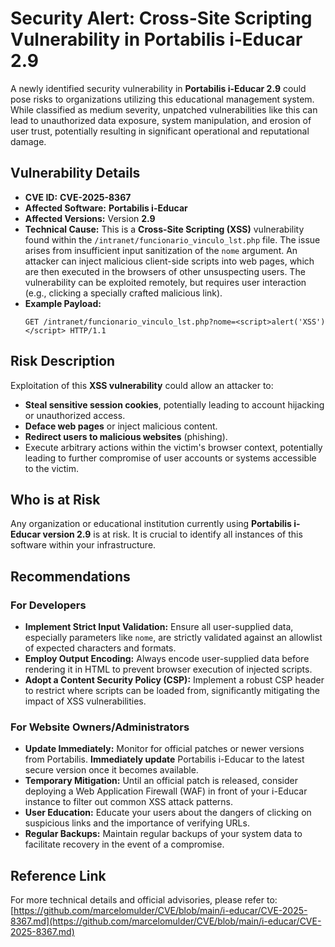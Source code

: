 # Security Alert: Cross-Site Scripting Vulnerability in Portabilis i-Educar 2.9

A newly identified security vulnerability in **Portabilis i-Educar 2.9** could pose risks to organizations utilizing this educational management system. While classified as medium severity, unpatched vulnerabilities like this can lead to unauthorized data exposure, system manipulation, and erosion of user trust, potentially resulting in significant operational and reputational damage.

## Vulnerability Details

*   **CVE ID:** **CVE-2025-8367**
*   **Affected Software:** **Portabilis i-Educar**
*   **Affected Versions:** Version **2.9**
*   **Technical Cause:** This is a **Cross-Site Scripting (XSS)** vulnerability found within the `/intranet/funcionario_vinculo_lst.php` file. The issue arises from insufficient input sanitization of the `nome` argument. An attacker can inject malicious client-side scripts into web pages, which are then executed in the browsers of other unsuspecting users. The vulnerability can be exploited remotely, but requires user interaction (e.g., clicking a specially crafted malicious link).
*   **Example Payload:**
    ```
    GET /intranet/funcionario_vinculo_lst.php?nome=<script>alert('XSS')</script> HTTP/1.1
    ```

## Risk Description

Exploitation of this **XSS vulnerability** could allow an attacker to:

*   **Steal sensitive session cookies**, potentially leading to account hijacking or unauthorized access.
*   **Deface web pages** or inject malicious content.
*   **Redirect users to malicious websites** (phishing).
*   Execute arbitrary actions within the victim's browser context, potentially leading to further compromise of user accounts or systems accessible to the victim.

## Who is at Risk

Any organization or educational institution currently using **Portabilis i-Educar version 2.9** is at risk. It is crucial to identify all instances of this software within your infrastructure.

## Recommendations

### For Developers

*   **Implement Strict Input Validation:** Ensure all user-supplied data, especially parameters like `nome`, are strictly validated against an allowlist of expected characters and formats.
*   **Employ Output Encoding:** Always encode user-supplied data before rendering it in HTML to prevent browser execution of injected scripts.
*   **Adopt a Content Security Policy (CSP):** Implement a robust CSP header to restrict where scripts can be loaded from, significantly mitigating the impact of XSS vulnerabilities.

### For Website Owners/Administrators

*   **Update Immediately:** Monitor for official patches or newer versions from Portabilis. **Immediately update** Portabilis i-Educar to the latest secure version once it becomes available.
*   **Temporary Mitigation:** Until an official patch is released, consider deploying a Web Application Firewall (WAF) in front of your i-Educar instance to filter out common XSS attack patterns.
*   **User Education:** Educate your users about the dangers of clicking on suspicious links and the importance of verifying URLs.
*   **Regular Backups:** Maintain regular backups of your system data to facilitate recovery in the event of a compromise.

## Reference Link

For more technical details and official advisories, please refer to:
[https://github.com/marcelomulder/CVE/blob/main/i-educar/CVE-2025-8367.md](https://github.com/marcelomulder/CVE/blob/main/i-educar/CVE-2025-8367.md)